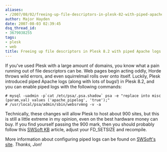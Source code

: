 ```yaml
---
aliases:
- /2007/08/02/freeing-up-file-descriptors-in-plesk-82-with-piped-apache-logs/
author: Major Hayden
date: 2007-08-03 02:39:45
dsq_thread_id:
- 3679038255
tags:
- plesk
- web
title: Freeing up file descriptors in Plesk 8.2 with piped Apache logs
---
```


If you've used Plesk with a large amount of domains, you know what a pain running out of file descriptors can be. Web pages begin acting oddly, Horde throws wild errors, and even squirrelmail rolls over onto itself. Luckily, Plesk introduced piped Apache logs (along with lots of bugs!) in Plesk 8.2, and you can enable piped logs with the following commands:

```
# mysql -uadmin -p`cat /etc/psa/.psa.shadow` psa -e "replace into misc (param,val) values ('apache_pipelog', 'true');"
# /usr/local/psa/admin/sbin/websrvmng -v -a
```

Technically, these changes will allow Plesk to host about 900 sites, but this is still a little extreme in my opinion, even on the best hardware money can buy. If you find yourself passing the 900 mark, then you should probably follow this [SWSoft KB][1] article, adjust your FD_SETSIZE and recompile.

More information about configuring piped logs can be found on [SWSoft's site][2]. _Thanks, Jon!_

 [1]: http://kb.swsoft.com/en/260
 [2]: http://kb.swsoft.com/en/2066